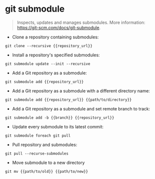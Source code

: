 # git submodule

> Inspects, updates and manages submodules.
> More information: <https://git-scm.com/docs/git-submodule>.

- Clone a repository containing submodules:

`git clone --recursive {{repository_url}}`

- Install a repository's specified submodules:

`git submodule update --init --recursive`

- Add a Git repository as a submodule:

`git submodule add {{repository_url}}`

- Add a Git repository as a submodule with a different directory name:

`git submodule add {{repository_url}} {{path/to/directory}}`

- Add a Git repository as a submodule and set remote branch to track:

`git submodule add -b {{branch}} {{repository_url}}`

- Update every submodule to its latest commit:

`git submodule foreach git pull`

- Pull repository and submodules:

`git pull --recurse-submodules`

- Move submodule to a new directory

`git mv {{path/to/old}} {{path/to/new}}`
